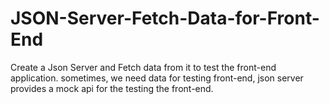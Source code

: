 # JSON-Server-Fetch-Data-for-Front-End

Create a Json Server and Fetch data from it to test the front-end application.
sometimes, we need data for testing front-end, json server provides a mock api for the testing the front-end.
